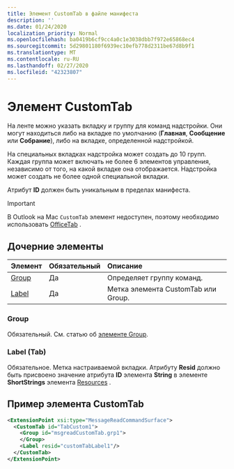 ```yaml
---
title: Элемент CustomTab в файле манифеста
description: ''
ms.date: 01/24/2020
localization_priority: Normal
ms.openlocfilehash: ba0419b6cf9cc4a0c1e3038dbb7f972e65868ec4
ms.sourcegitcommit: 5d29801180f6939ec10efb778d2311be67d8b9f1
ms.translationtype: MT
ms.contentlocale: ru-RU
ms.lasthandoff: 02/27/2020
ms.locfileid: "42323807"
---
```

# <a name="customtab-element"></a>Элемент CustomTab

На ленте можно указать вкладку и группу для команд надстройки. Они могут находиться либо на вкладке по умолчанию (**Главная**, **Сообщение** или **Собрание**), либо на вкладке, определенной надстройкой.

На специальных вкладках надстройка может создать до 10 групп. Каждая группа может включать не более 6 элементов управления, независимо от того, на какой вкладке она отображается. Надстройка может создать не более одной специальной вкладки.

Атрибут **ID** должен быть уникальным в пределах манифеста.

> [!IMPORTANT]
> В Outlook на Mac `CustomTab` элемент недоступен, поэтому необходимо использовать [OfficeTab](officetab.md) .

## <a name="child-elements"></a>Дочерние элементы

|  Элемент |  Обязательный  |  Описание  |
|:-----|:-----|:-----|
|  [Group](group.md)      | Да |  Определяет группу команд.  |
|  [Label](#label-tab)      | Да |  Метка элемента CustomTab или Group.  |

### <a name="group"></a>Group

Обязательный. См. статью об [элементе Group](group.md).

### <a name="label-tab"></a>Label (Tab)

Обязательное. Метка настраиваемой вкладки. Атрибуту **Resid** должно быть присвоено значение атрибута **ID** элемента **String** в элементе **ShortStrings** элемента [Resources](resources.md) .


## <a name="customtab-example"></a>Пример элемента CustomTab

```xml
<ExtensionPoint xsi:type="MessageReadCommandSurface">
  <CustomTab id="TabCustom1">
    <Group id="msgreadCustomTab.grp1">
    </Group>
    <Label resid="customTabLabel1"/>
  </CustomTab>
</ExtensionPoint>
```
